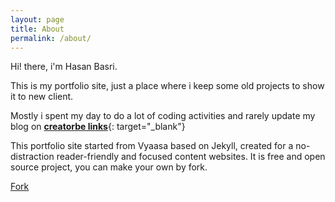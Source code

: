 ```yaml
---
layout: page
title: About
permalink: /about/
---
```


Hi! there, i'm Hasan Basri. 

This is my portfolio site, just a place where i keep some old projects to show it to new client.  

Mostly i spent my day to do a lot of coding activities and rarely update my blog on [**creatorbe links**](https://creatorbe.github.io){: target="_blank"}

This portfolio site started from Vyaasa based on Jekyll, created for a no-distraction reader-friendly and focused content websites. It is free and open source project, you can make your own by fork.

<a class="github-button" href="https://github.com/creatorb/creatorb.github.io/fork" data-icon="octicon-repo-forked" aria-label="Fork creatorb/creatorb.github.io on GitHub">Fork</a>
<script async defer src="https://buttons.github.io/buttons.js"></script>